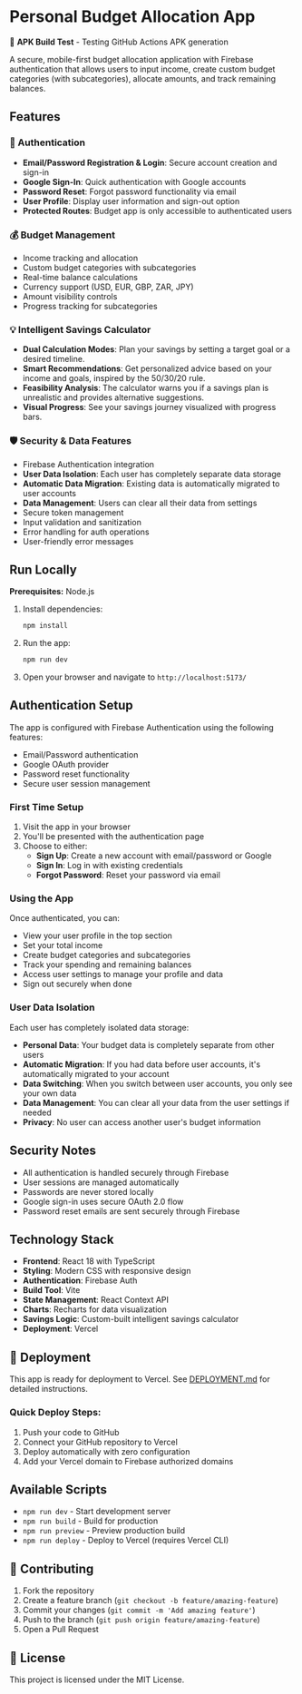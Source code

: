 # Personal Budget Allocation App

🚀 **APK Build Test** - Testing GitHub Actions APK generation

A secure, mobile-first budget allocation application with Firebase authentication that allows users to input income, create custom budget categories (with subcategories), allocate amounts, and track remaining balances.

## Features

### 🔐 Authentication
- **Email/Password Registration & Login**: Secure account creation and sign-in
- **Google Sign-In**: Quick authentication with Google accounts
- **Password Reset**: Forgot password functionality via email
- **User Profile**: Display user information and sign-out option
- **Protected Routes**: Budget app is only accessible to authenticated users

### 💰 Budget Management
- Income tracking and allocation
- Custom budget categories with subcategories
- Real-time balance calculations
- Currency support (USD, EUR, GBP, ZAR, JPY)
- Amount visibility controls
- Progress tracking for subcategories

### 💡 Intelligent Savings Calculator
- **Dual Calculation Modes**: Plan your savings by setting a target goal or a desired timeline.
- **Smart Recommendations**: Get personalized advice based on your income and goals, inspired by the 50/30/20 rule.
- **Feasibility Analysis**: The calculator warns you if a savings plan is unrealistic and provides alternative suggestions.
- **Visual Progress**: See your savings journey visualized with progress bars.

### 🛡️ Security & Data Features
- Firebase Authentication integration
- **User Data Isolation**: Each user has completely separate data storage
- **Automatic Data Migration**: Existing data is automatically migrated to user accounts
- **Data Management**: Users can clear all their data from settings
- Secure token management
- Input validation and sanitization
- Error handling for auth operations
- User-friendly error messages

## Run Locally

**Prerequisites:** Node.js

1. Install dependencies:
   ```bash
   npm install
   ```

2. Run the app:
   ```bash
   npm run dev
   ```

3. Open your browser and navigate to `http://localhost:5173/`

## Authentication Setup

The app is configured with Firebase Authentication using the following features:
- Email/Password authentication
- Google OAuth provider
- Password reset functionality
- Secure user session management

### First Time Setup
1. Visit the app in your browser
2. You'll be presented with the authentication page
3. Choose to either:
   - **Sign Up**: Create a new account with email/password or Google
   - **Sign In**: Log in with existing credentials
   - **Forgot Password**: Reset your password via email

### Using the App
Once authenticated, you can:
- View your user profile in the top section
- Set your total income
- Create budget categories and subcategories
- Track your spending and remaining balances
- Access user settings to manage your profile and data
- Sign out securely when done

### User Data Isolation
Each user has completely isolated data storage:
- **Personal Data**: Your budget data is completely separate from other users
- **Automatic Migration**: If you had data before user accounts, it's automatically migrated to your account
- **Data Switching**: When you switch between user accounts, you only see your own data
- **Data Management**: You can clear all your data from the user settings if needed
- **Privacy**: No user can access another user's budget information

## Security Notes

- All authentication is handled securely through Firebase
- User sessions are managed automatically
- Passwords are never stored locally
- Google sign-in uses secure OAuth 2.0 flow
- Password reset emails are sent securely through Firebase

## Technology Stack

- **Frontend**: React 18 with TypeScript
- **Styling**: Modern CSS with responsive design
- **Authentication**: Firebase Auth
- **Build Tool**: Vite
- **State Management**: React Context API
- **Charts**: Recharts for data visualization
- **Savings Logic**: Custom-built intelligent savings calculator
- **Deployment**: Vercel

## 🚀 Deployment

This app is ready for deployment to Vercel. See [DEPLOYMENT.md](./DEPLOYMENT.md) for detailed instructions.

### Quick Deploy Steps:
1. Push your code to GitHub
2. Connect your GitHub repository to Vercel
3. Deploy automatically with zero configuration
4. Add your Vercel domain to Firebase authorized domains

## Available Scripts

- `npm run dev` - Start development server
- `npm run build` - Build for production
- `npm run preview` - Preview production build
- `npm run deploy` - Deploy to Vercel (requires Vercel CLI)

## 🤝 Contributing

1. Fork the repository
2. Create a feature branch (`git checkout -b feature/amazing-feature`)
3. Commit your changes (`git commit -m 'Add amazing feature'`)
4. Push to the branch (`git push origin feature/amazing-feature`)
5. Open a Pull Request

## 📄 License

This project is licensed under the MIT License.
